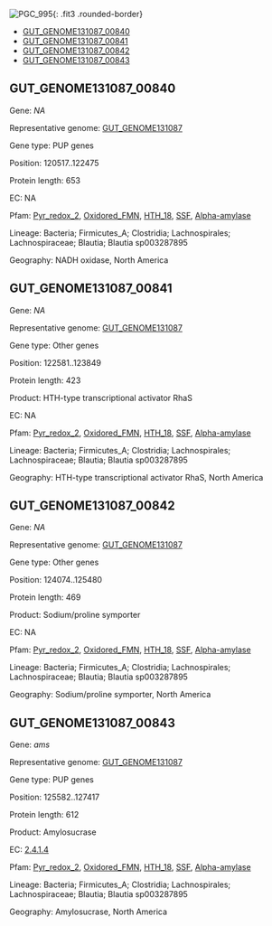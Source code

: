 ![PGC_995](../static/images/Clusters_figure/PGC_995.jpg){: .fit3 .rounded-border}

<ul id="myTab" class="nav nav-tabs">
  <li class="active">
        <a href="#tab1" data-toggle="tab">GUT_GENOME131087_00840</a>
  </li>
<li><a href="#tab2" data-toggle="tab">GUT_GENOME131087_00841</a></li>
<li><a href="#tab3" data-toggle="tab">GUT_GENOME131087_00842</a></li>
<li><a href="#tab4" data-toggle="tab">GUT_GENOME131087_00843</a></li>
</ul>

<div id="myTabContent" class="tab-content">
  <div class="tab-pane fade in active" id="tab1">

<h2 id="GUT_GENOME131087_00840">GUT_GENOME131087_00840</h2>
<p>Gene: <em>NA</em>
<p>Representative genome: <a href="https://www.ebi.ac.uk/metagenomics/genomes/MGYG-HGUT-02149">GUT_GENOME131087</a></p>
<p>Gene type: PUP genes</p>
<p>Position: 120517..122475</p>
<p>Protein length: 653</p>
<p>EC: NA</p>
<p>Pfam: <a href="http://pfam.xfam.org/family/Pyr_redox_2">Pyr_redox_2</a>, <a href="http://pfam.xfam.org/family/Oxidored_FMN">Oxidored_FMN</a>, <a href="http://pfam.xfam.org/family/HTH_18">HTH_18</a>, <a href="http://pfam.xfam.org/family/SSF">SSF</a>, <a href="http://pfam.xfam.org/family/Alpha-amylase">Alpha-amylase</a></p>
<p>Lineage: Bacteria; Firmicutes_A; Clostridia; Lachnospirales; Lachnospiraceae; Blautia; Blautia sp003287895</p>
<p>Geography: NADH oxidase, North America</p>
  </div>

  <div class="tab-pane fade" id="tab2">

<h2 id="GUT_GENOME131087_00841">GUT_GENOME131087_00841</h2>
<p>Gene: <em>NA</em></p>
<p>Representative genome: <a href="https://www.ebi.ac.uk/metagenomics/genomes/MGYG-HGUT-02149">GUT_GENOME131087</a></p>
<p>Gene type: Other genes</p>
<p>Position: 122581..123849</p>
<p>Protein length: 423</p>
<p>Product: HTH-type transcriptional activator RhaS</p>
<p>EC: NA</p>
<p>Pfam: <a href="http://pfam.xfam.org/family/Pyr_redox_2">Pyr_redox_2</a>, <a href="http://pfam.xfam.org/family/Oxidored_FMN">Oxidored_FMN</a>, <a href="http://pfam.xfam.org/family/HTH_18">HTH_18</a>, <a href="http://pfam.xfam.org/family/SSF">SSF</a>, <a href="http://pfam.xfam.org/family/Alpha-amylase">Alpha-amylase</a></p>
<p>Lineage: Bacteria; Firmicutes_A; Clostridia; Lachnospirales; Lachnospiraceae; Blautia; Blautia sp003287895</p>
<p>Geography: HTH-type transcriptional activator RhaS, North America</p>

  </div>
  <div class="tab-pane fade" id="tab3">

<h2 id="GUT_GENOME131087_00842">GUT_GENOME131087_00842</h2>
<p>Gene: <em>NA</em></p>
<p>Representative genome: <a href="https://www.ebi.ac.uk/metagenomics/genomes/MGYG-HGUT-02149">GUT_GENOME131087</a></p>
<p>Gene type: Other genes</p>
<p>Position: 124074..125480</p>
<p>Protein length: 469</p>
<p>Product: Sodium/proline symporter</p>
<p>EC: NA</p>
<p>Pfam: <a href="http://pfam.xfam.org/family/Pyr_redox_2">Pyr_redox_2</a>, <a href="http://pfam.xfam.org/family/Oxidored_FMN">Oxidored_FMN</a>, <a href="http://pfam.xfam.org/family/HTH_18">HTH_18</a>, <a href="http://pfam.xfam.org/family/SSF">SSF</a>, <a href="http://pfam.xfam.org/family/Alpha-amylase">Alpha-amylase</a></p>
<p>Lineage: Bacteria; Firmicutes_A; Clostridia; Lachnospirales; Lachnospiraceae; Blautia; Blautia sp003287895</p>
<p>Geography: Sodium/proline symporter, North America</p>

  </div>
  <div class="tab-pane fade" id="tab4">

<h2 id="GUT_GENOME131087_00843">GUT_GENOME131087_00843</h2>
<p>Gene: <em>ams</em></p>
<p>Representative genome: <a href="https://www.ebi.ac.uk/metagenomics/genomes/MGYG-HGUT-02149">GUT_GENOME131087</a></p>
<p>Gene type: PUP genes</p>
<p>Position: 125582..127417</p>
<p>Protein length: 612</p>
<p>Product: Amylosucrase</p>
<p>EC: <a href="https://www.brenda-enzymes.org/enzyme.php?ecno=2.4.1.4">2.4.1.4</a></p>
<p>Pfam: <a href="http://pfam.xfam.org/family/Pyr_redox_2">Pyr_redox_2</a>, <a href="http://pfam.xfam.org/family/Oxidored_FMN">Oxidored_FMN</a>, <a href="http://pfam.xfam.org/family/HTH_18">HTH_18</a>, <a href="http://pfam.xfam.org/family/SSF">SSF</a>, <a href="http://pfam.xfam.org/family/Alpha-amylase">Alpha-amylase</a></p>
<p>Lineage: Bacteria; Firmicutes_A; Clostridia; Lachnospirales; Lachnospiraceae; Blautia; Blautia sp003287895</p>
<p>Geography: Amylosucrase, North America</p>

  </div>
</div>

